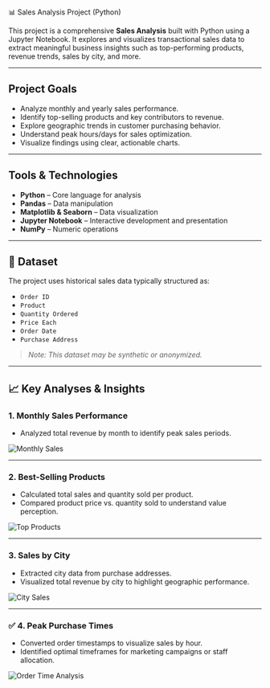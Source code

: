  📊 Sales Analysis Project (Python)

This project is a comprehensive **Sales Analysis** built with Python using a Jupyter Notebook. It explores and visualizes transactional sales data to extract meaningful business insights such as top-performing products, revenue trends, sales by city, and more.

---

## Project Goals

- Analyze monthly and yearly sales performance.
- Identify top-selling products and key contributors to revenue.
- Explore geographic trends in customer purchasing behavior.
- Understand peak hours/days for sales optimization.
- Visualize findings using clear, actionable charts.

---

##  Tools & Technologies

- **Python** – Core language for analysis
- **Pandas** – Data manipulation
- **Matplotlib & Seaborn** – Data visualization
- **Jupyter Notebook** – Interactive development and presentation
- **NumPy** – Numeric operations

---

## 📁 Dataset

The project uses historical sales data typically structured as:

- `Order ID`
- `Product`
- `Quantity Ordered`
- `Price Each`
- `Order Date`
- `Purchase Address`

> _Note: This dataset may be synthetic or anonymized._

---

## 📈 Key Analyses & Insights

### 1. Monthly Sales Performance

- Analyzed total revenue by month to identify peak sales periods.

![Monthly Sales](images/monthly-sales.png)

---

###  2. Best-Selling Products

- Calculated total sales and quantity sold per product.
- Compared product price vs. quantity sold to understand value perception.

![Top Products](images/top-products.png)

---

###  3. Sales by City

- Extracted city data from purchase addresses.
- Visualized total revenue by city to highlight geographic performance.

![City Sales](images/city-sales.png)

---

### ✅ 4. Peak Purchase Times

- Converted order timestamps to visualize sales by hour.
- Identified optimal timeframes for marketing campaigns or staff allocation.

![Order Time Analysis](images/order-times.png)
